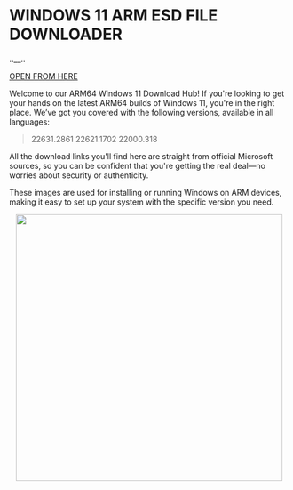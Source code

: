 # WINDOWS 11 ARM ESD FILE DOWNLOADER 
..__..

[OPEN FROM HERE](https://arkt-7.github.io/woawin)

Welcome to our ARM64 Windows 11 Download Hub! If you're looking to get your hands on the latest ARM64 builds of Windows 11, you're in the right place. We’ve got you covered with the following versions, available in all languages:

> 22631.2861
> 22621.1702
> 22000.318

All the download links you'll find here are straight from official Microsoft sources, so you can be confident that you're getting the real deal—no worries about security or authenticity.

These images are used for installing or running Windows on ARM devices, making it easy to set up your system with the specific version you need.

<p align="center"><a href="https://arkt-7.github.io/woawin"><img src="https://github.com/ArKT-7/WIN-ARM-DOWNLOADER/blob/main/assets/demo-preview.gif" width="480"></a></p>

